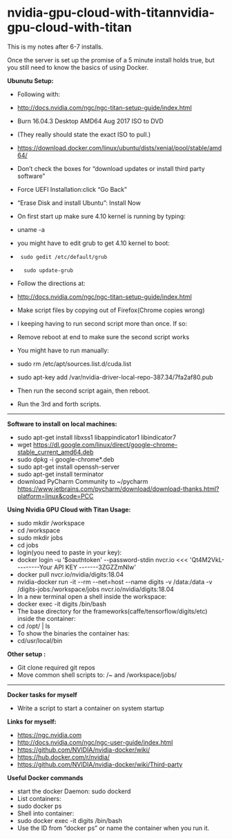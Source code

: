# nvidia-gpu-cloud-with-titannvidia-gpu-cloud-with-titan

This is my notes after 6-7 installs.

Once the server is set up the promise of a 5 minute install holds true, but you still need to know the basics of using Docker. 

**Ubunutu Setup:**
* Following with:
* http://docs.nvidia.com/ngc/ngc-titan-setup-guide/index.html
* Burn 16.04.3 Desktop AMD64 Aug 2017 ISO to DVD
* (They really should state the exact ISO to pull.) 
* https://download.docker.com/linux/ubuntu/dists/xenial/pool/stable/amd64/
* Don’t check the boxes for “download updates or install third party software”
* Force UEFI Installation:click “Go Back” 
* “Erase Disk and install Ubuntu”: Install Now
* On first start up make sure 4.10 kernel is running by typing:
* uname -a
* you might have to edit grub to get 4.10 kernel to boot:
*      sudo gedit /etc/default/grub
*       sudo update-grub

* Follow the directions at:
* http://docs.nvidia.com/ngc/ngc-titan-setup-guide/index.html
* Make script files by copying out of Firefox(Chrome copies wrong)

* I keeping having to run second script more than once. If so:
* Remove reboot at end to make sure the second script works
* You might have to run manually:
* sudo rm /etc/apt/sources.list.d/cuda.list
* sudo apt-key add /var/nvidia-driver-local-repo-387.34/7fa2af80.pub
* Then run the second script again, then reboot. 
* Run the 3rd and forth scripts. 

***********************************************************************************
**Software to install on local machines:**
* sudo apt-get install libxss1 libappindicator1 libindicator7
* wget https://dl.google.com/linux/direct/google-chrome-stable_current_amd64.deb
* sudo dpkg -i google-chrome*.deb
* sudo apt-get install openssh-server
* sudo apt-get install terminator
* download PyCharm Community to ~/pycharm
  https://www.jetbrains.com/pycharm/download/download-thanks.html?platform=linux&code=PCC


**Using Nvidia GPU Cloud with Titan Usage:**
* sudo mkdir /workspace
* cd /workspace
* sudo mkdir jobs
* cd jobs
* login(you need to paste in your key): 
* docker login -u '$oauthtoken' --password-stdin nvcr.io <<< 'Qt4M2VkL---------Your API KEY -------3ZGZZmNIw'
* docker pull nvcr.io/nvidia/digits:18.04
* nvidia-docker run -it --rm --net=host --name digits -v /data:/data -v /digits-jobs:/workspace/jobs nvcr.io/nvidia/digits:18.04
* In a new terminal open a shell inside the workspace:
* docker exec -it digits /bin/bash
* The base directory for the frameworks(caffe/tensorflow/digits/etc) inside the container:
* cd /opt/ | ls
* To show the binaries the container has:
* cd/usr/local/bin

**Other setup :**
* Git clone required git repos
* Move common shell scripts to: /~ and /workspace/jobs/
***********************************************************************************
**Docker tasks for myself**
* Write a script to start a container on system startup

**Links for myself:**
* https://ngc.nvidia.com
* http://docs.nvidia.com/ngc/ngc-user-guide/index.html
* https://github.com/NVIDIA/nvidia-docker/wiki/
* https://hub.docker.com/r/nvidia/
* https://github.com/NVIDIA/nvidia-docker/wiki/Third-party

**Useful Docker commands**
* start the docker Daemon: sudo dockerd
* List containers:
* sudo docker ps
* Shell into container:
* sudo docker exec -it digits /bin/bash
* Use the ID from “docker ps” or name the container when you run it.
